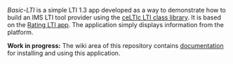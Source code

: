*Basic-LTI* is a simple LTI 1.3 app developed as a way to demonstrate how to build an IMS LTI tool provider using the [ceLTIc LTI class library](https://github.com/celtic-project/LTI-PHP). It is based on the [Rating LTI app](https://github.com/celtic-project/Rating-PHP). The application simply displays information from the platform.

**Work in progress:** The wiki area of this repository contains [documentation](https://github.com/kylejtuck/Basic-LTI-PHP/wiki) for installing and using this application.
